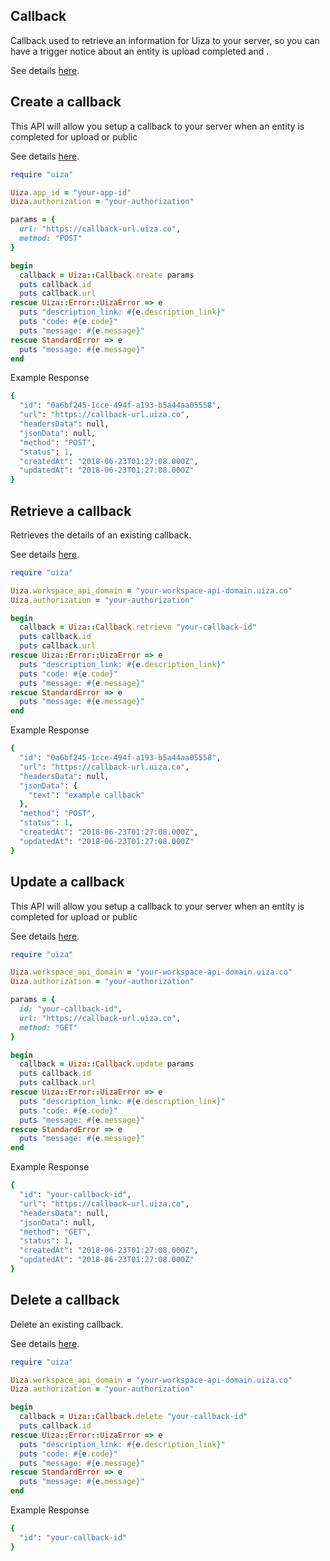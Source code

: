 ## Callback
Callback used to retrieve an information for Uiza to your server, so you can have a trigger notice about an entity is upload completed and .

See details [here](https://docs.uiza.io/#callback).

## Create a callback
This API will allow you setup a callback to your server when an entity is completed for upload or public

See details [here](https://docs.uiza.io/#create-a-callback).

```ruby
require "uiza"

Uiza.app_id = "your-app-id"
Uiza.authorization = "your-authorization"

params = {
  url: "https://callback-url.uiza.co",
  method: "POST"
}

begin
  callback = Uiza::Callback.create params
  puts callback.id
  puts callback.url
rescue Uiza::Error::UizaError => e
  puts "description_link: #{e.description_link}"
  puts "code: #{e.code}"
  puts "message: #{e.message}"
rescue StandardError => e
  puts "message: #{e.message}"
end
```

Example Response
```ruby
{
  "id": "0a6bf245-1cce-494f-a193-b5a44aa05558",
  "url": "https://callback-url.uiza.co",
  "headersData": null,
  "jsonData": null,
  "method": "POST",
  "status": 1,
  "createdAt": "2018-06-23T01:27:08.000Z",
  "updatedAt": "2018-06-23T01:27:08.000Z"
}
```

## Retrieve a callback
Retrieves the details of an existing callback.

See details [here](https://docs.uiza.io/#retrieve-a-callback).

```ruby
require "uiza"

Uiza.workspace_api_domain = "your-workspace-api-domain.uiza.co"
Uiza.authorization = "your-authorization"

begin
  callback = Uiza::Callback.retrieve "your-callback-id"
  puts callback.id
  puts callback.url
rescue Uiza::Error::UizaError => e
  puts "description_link: #{e.description_link}"
  puts "code: #{e.code}"
  puts "message: #{e.message}"
rescue StandardError => e
  puts "message: #{e.message}"
end
```

Example Response
```ruby
{
  "id": "0a6bf245-1cce-494f-a193-b5a44aa05558",
  "url": "https://callback-url.uiza.co",
  "headersData": null,
  "jsonData": {
    "text": "example callback"
  },
  "method": "POST",
  "status": 1,
  "createdAt": "2018-06-23T01:27:08.000Z",
  "updatedAt": "2018-06-23T01:27:08.000Z"
}
```

## Update a callback
This API will allow you setup a callback to your server when an entity is completed for upload or public

See details [here](https://docs.uiza.io/#update-a-callback).

```ruby
require "uiza"

Uiza.workspace_api_domain = "your-workspace-api-domain.uiza.co"
Uiza.authorization = "your-authorization"

params = {
  id: "your-callback-id",
  url: "https://callback-url.uiza.co",
  method: "GET"
}

begin
  callback = Uiza::Callback.update params
  puts callback.id
  puts callback.url
rescue Uiza::Error::UizaError => e
  puts "description_link: #{e.description_link}"
  puts "code: #{e.code}"
  puts "message: #{e.message}"
rescue StandardError => e
  puts "message: #{e.message}"
end
```

Example Response
```ruby
{
  "id": "your-callback-id",
  "url": "https://callback-url.uiza.co",
  "headersData": null,
  "jsonData": null,
  "method": "GET",
  "status": 1,
  "createdAt": "2018-06-23T01:27:08.000Z",
  "updatedAt": "2018-06-23T01:27:08.000Z"
}
```

## Delete a callback
Delete an existing callback.

See details [here](https://docs.uiza.io/#delete-a-callback).

```ruby
require "uiza"

Uiza.workspace_api_domain = "your-workspace-api-domain.uiza.co"
Uiza.authorization = "your-authorization"

begin
  callback = Uiza::Callback.delete "your-callback-id"
  puts callback.id
rescue Uiza::Error::UizaError => e
  puts "description_link: #{e.description_link}"
  puts "code: #{e.code}"
  puts "message: #{e.message}"
rescue StandardError => e
  puts "message: #{e.message}"
end
```

Example Response
```ruby
{
  "id": "your-callback-id"
}
```

